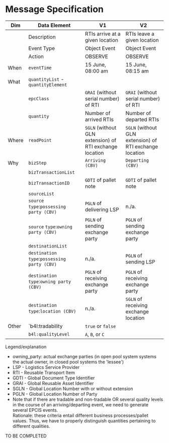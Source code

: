 # Message Specification

| Dim | Data Element | V1 | V2 |
| --- | ------------ | -- | -- | 
|  | Description | RTIs arrive at a given location | RTIs leave a given location |
|  | Event Type | Object Event | Object Event | 
|  | Action | OBSERVE | OBSERVE | 
| When | `eventTime` | 15 June, 08:00 am | 15 June, 08:15 am | 
| What | `quantityList` - `quantityElement` |
|  |  `epcClass` | `GRAI` (without serial number) of RTI | `GRAI` (without serial number) of RTI |
|  |  `quantity` | Number of arrived RTIs | Number of departed RTIs |
| Where | `readPoint` | `SGLN` (without GLN extension) of RTI exchange location | `SGLN` (without GLN extension) of RTI exchange location |
| Why | `bizStep` | `Arriving (CBV)` | `Departing (CBV)` | 
|  | `bizTransactionList` | 
|  | `bizTransactionID` | `GDTI` of pallet note | `GDTI` of pallet note | 
|  | `sourceList` |
|  | `source` `type`:`possessing party (CBV)` | `PGLN` of delivering LSP | n./a. |
|  | `source` `type`:`owning party (CBV)` | `PGLN` of sending exchange party | `PGLN` of sending exchange party |
|  | `destinationList` |
|  | `destination` `type`:`possessing party (CBV)` | n./a. | `PGLN` of sending LSP |
|  | `destination` `type`:`owning party (CBV)` | `PGLN` of receiving exchange party | `PGLN` of receiving exchange party |
|  | `destination` `type`:`location (CBV)` | n./a. | `SGLN` of receiving exchange location |
| Other | `b4l:tradability | `true` or `false` |
|  | `b4l:qualityLevel` | `A`, `B`, or `C` | 
 
Legend/explanation 
* owning_party: actual exchange parties (in open pool system systems the actual owner, in closed pool systems the 'lessee')  
* LSP - Logistics Service Provider 
* RTI - Reusable Transport Item
* GDTI - Global Document Type Identifier 
* GRAI - Global Reusable Asset Identifier 
* SGLN - Global Location Number with or without extension 
* PGLN - Global Location Number of Party   
* Note that if there are tradable and non-tradable OR several quality levels in the course of an arriving/departing event, we need to generate several EPCIS events.  
Rationale: these criteria entail different business processes/pallet values. Thus, we have to properly distinguish quantities pertaining to different qualities.

TO BE COMPLETED
